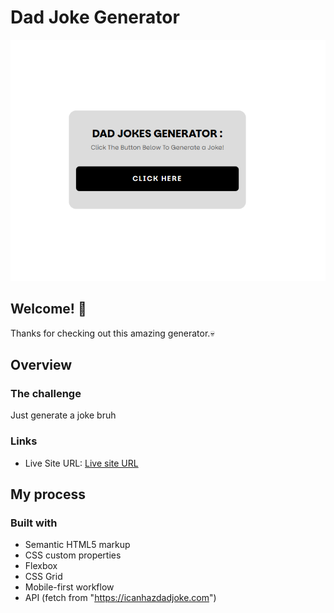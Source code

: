 # Dad Joke Generator

![Design preview for the Generator](Result.png)

## Welcome! 👋

Thanks for checking out this amazing generator.💀

## Overview

### The challenge

Just generate a joke bruh

### Links

-   Live Site URL: [Live site URL](https://daddy-joke-generator.netlify.app/)

## My process

### Built with

-   Semantic HTML5 markup
-   CSS custom properties
-   Flexbox
-   CSS Grid
-   Mobile-first workflow
-   API (fetch from "https://icanhazdadjoke.com")
